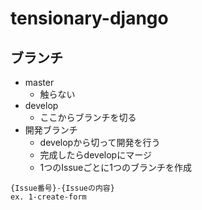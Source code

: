 # tensionary-django
## ブランチ
* master
  * 触らない
* develop
  * ここからブランチを切る
* 開発ブランチ
  * developから切って開発を行う
  * 完成したらdevelopにマージ
  * 1つのIssueごとに1つのブランチを作成
　
```
{Issue番号}-{Issueの内容}
ex. 1-create-form
```
